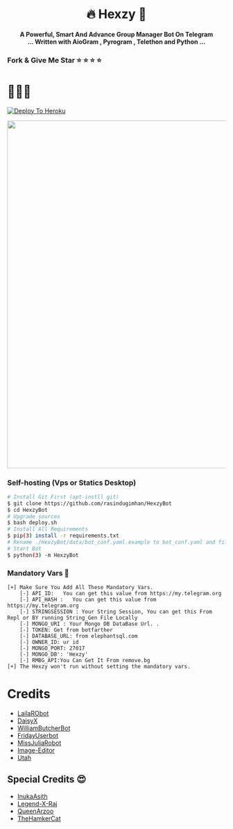 
<h1 align="center"> <b>🔥 Hexzy 🙈</b>

<h4 align="center">A Powerful, Smart And Advance  Group Manager Bot On Telegram <br> ... Written with AioGram , Pyrogram , Telethon and Python  ...</h4>

### Fork & Give Me Star ⭐️ ⭐️ ⭐️ ⭐️ 
# 🤩🤩🤩
[![Deploy To Heroku](https://www.herokucdn.com/deploy/button.svg)](https://heroku.com/deploy)

<p align="center"><a href="https://t.me/HitechRocket"><img src="https://telegra.ph/file/b41dfb16ec665a841f884.png" width="800"></a></p>

### Self-hosting  (Vps or Statics Desktop)
```sh
# Install Git First (apt-instll git)
$ git clone https://github.com/rasindugimhan/HexzyBot
$ cd HexzyBot
# Upgrade sources
$ bash deploy.sh
# Install All Requirements 
$ pip(3) install -r requirements.txt
# Rename ./HexzyBot/data/bot_conf.yaml.example to bot_conf.yaml and fill
# Start Bot 
$ python(3) -m HexzyBot
```

### Mandatory Vars 📒
```
[+] Make Sure You Add All These Mandatory Vars. 
    [-] API_ID:   You can get this value from https://my.telegram.org
    [-] API_HASH :   You can get this value from https://my.telegram.org
    [-] STRINGSESSION : Your String Session, You can get this From Repl or BY running String_Gen File Locally
    [-] MONGO_URI : Your Mongo DB DataBase Url. .
    [-] TOKEN: Get from botfarther
    [-] DATABASE_URL: from elephantsql.com
    [-] OWNER_ID: ur id
    [-] MONGO_PORT: 27017
    [-] MONGO_DB': 'Hexzy'
    [-] RMBG_API:You Can Get It From remove.bg 
[+] The Hexzy won't run without setting the mandatory vars.
```

#  Credits

 - [LailaRObot](https://github.com/QueenArzoo/LaylaRobot)
 - [DaisyX](https://gitlab.com/TeamDaisyX/DaisyX)
 - [WilliamButcherBot](https://github.com/thehamkercat/WilliamButcherBot)
 - [FridayUserbot](https://github.com/DevsExpo/FridayUserbot)
 - [MissJuliaRobot](https://github.com/MissJuliaRobot/MissJuliaRobot)
 - [Image-Editor](https://github.com/TroJanzHEX/Image-Editor/)
 - [Utah](https://github.com/minatouzuki/utah)

## Special Credits 😍
- [InukaAsith](github.com/inukaasith)
- [Legend-X-Raj](github.com/LegendX-Raj)
- [QueenArzoo](github.com/QueenArzoo)
- [TheHamkerCat](github.com/thehamkercat)
